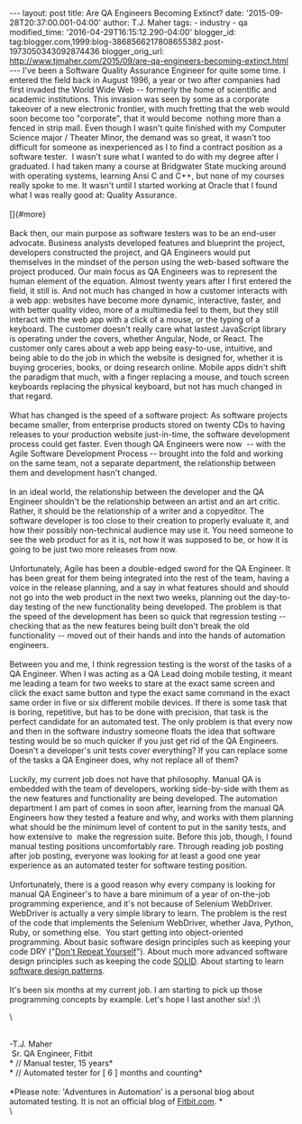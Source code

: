 \-\-- layout: post title: Are QA Engineers Becoming Extinct? date:
\'2015-09-28T20:37:00.001-04:00\' author: T.J. Maher tags: - industry -
qa modified\_time: \'2016-04-29T16:15:12.290-04:00\' blogger\_id:
tag:blogger.com,1999:blog-3868566217808655382.post-1973050343092874436
blogger\_orig\_url:
http://www.tjmaher.com/2015/09/are-qa-engineers-becoming-extinct.html
\-\-- I\'ve been a Software Quality Assurance Engineer for quite some
time. I entered the field back in August 1996, a year or two after
companies had first invaded the World Wide Web \-- formerly the home of
scientific and academic institutions. This invasion was seen by some as
a corporate takeover of a new electronic frontier, with much fretting
that the web would soon become too \"corporate\", that it would become
 nothing more than a fenced in strip mall. Even though I wasn\'t quite
finished with my Computer Science major / Theater Minor, the demand was
so great, it wasn\'t too difficult for someone as inexperienced as I to
find a contract position as a software tester.  I wasn\'t sure what I
wanted to do with my degree after I graduated. I had taken many a course
at Bridgwater State mucking around with operating systems, learning Ansi
C and C++, but none of my courses really spoke to me. It wasn\'t until I
started working at Oracle that I found what I was really good at:
Quality Assurance.\
\
[]{#more}\
\
Back then, our main purpose as software testers was to be an end-user
advocate. Business analysts developed features and blueprint the
project, developers constructed the project, and QA Engineers would put
themselves in the mindset of the person using the web-based software the
project produced. Our main focus as QA Engineers was to represent the
human element of the equation. Almost twenty years after I first entered
the field, it still is. And not much has changed in how a customer
interacts with a web app: websites have become more dynamic,
interactive, faster, and with better quality video, more of a multimedia
feel to them, but they still interact with the web app with a click of a
mouse, or the typing of a keyboard. The customer doesn\'t really care
what lastest JavaScript library is operating under the covers, whether
Angular, Node, or React. The customer only cares about a web app being
easy-to-use, intuitive, and being able to do the job in which the
website is designed for, whether it is buying groceries, books, or doing
research online. Mobile apps didn\'t shift the paradigm that much, with
a finger replacing a mouse, and touch screen keyboards replacing the
physical keyboard, but not has much changed in that regard.\
\
What has changed is the speed of a software project: As software
projects became smaller, from enterprise products stored on twenty CDs
to having releases to your production website just-in-time, the software
development process could get faster. Even though QA Engineers were now
 \-- with the Agile Software Development Process \-- brought into the
fold and working on the same team, not a separate department, the
relationship between them and development hasn\'t changed.\
\
In an ideal world, the relationship between the developer and the QA
Engineer shouldn\'t be the relationship between an artist and an art
critic. Rather, it should be the relationship of a writer and a
copyeditor. The software developer is too close to their creation to
properly evaluate it, and how their possibly non-technical audience may
use it. You need someone to see the web product for as it is, not how it
was supposed to be, or how it is going to be just two more releases from
now.\
\
Unfortunately, Agile has been a double-edged sword for the QA Engineer.
It has been great for them being integrated into the rest of the team,
having a voice in the release planning, and a say in what features
should and should not go into the web product in the next two weeks,
planning out the day-to-day testing of the new functionality being
developed. The problem is that the speed of the development has been so
quick that regression testing \-- checking that as the new features
being built don\'t break the old functionality \-- moved out of their
hands and into the hands of automation engineers.\
\
Between you and me, I think regression testing is the worst of the tasks
of a QA Engineer. When I was acting as a QA Lead doing mobile testing,
it meant me leading a team for two weeks to stare at the exact same
screen and click the exact same button and type the exact same command
in the exact same order in five or six different mobile devices. If
there is some task that is boring, repetitive, but has to be done with
precision, that task is the perfect candidate for an automated test. The
only problem is that every now and then in the software industry someone
floats the idea that software testing would be so much quicker if you
just get rid of the QA Engineers. Doesn\'t a developer\'s unit tests
cover everything? If you can replace some of the tasks a QA Engineer
does, why not replace all of them?\
\
Luckily, my current job does not have that philosophy. Manual QA is
embedded with the team of developers, working side-by-side with them as
the new features and functionality are being developed. The automation
department I am part of comes in soon after, learning from the manual QA
Engineers how they tested a feature and why, and works with them
planning what should be the minimum level of content to put in the
sanity tests, and how extensive to  make the regression suite. Before
this job, though, I found manual testing positions uncomfortably rare.
Through reading job posting after job posting, everyone was looking for
at least a good one year experience as an automated tester for software
testing position.\
\
Unfortunately, there is a good reason why every company is looking for
manual QA Engineer\'s to have a bare minimum of a year of on-the-job
programming experience, and it\'s not because of Selenium WebDriver.
WebDriver is actually a very simple library to learn. The problem is the
rest of the code that implements the Selenium WebDriver, whether Java,
Python, Ruby, or something else.  You start getting into object-oriented
programming. About basic software design principles such as keeping your
code DRY (\"[Don\'t Repeat
Yourself](https://en.wikipedia.org/wiki/Don%27t_repeat_yourself)\").
About much more advanced software design principles such as keeping the
code
[SOLID](https://en.wikipedia.org/wiki/SOLID_(object-oriented_design)).
About starting to learn [software design
patterns](https://en.wikipedia.org/wiki/Software_design_pattern).\
\
It\'s been six months at my current job. I am starting to pick up those
programming concepts by example. Let\'s hope I last another six! :)\

<div>

\

</div>

\
-T.J. Maher\
 Sr. QA Engineer, Fitbit\
* // Manual tester, 15 years*\
* // Automated tester for \[ 6 \] months and counting*\
\
*Please note: \'Adventures in Automation\' is a personal blog about
automated testing. It is not an official blog
of [Fitbit.com](http://www.fitbit.com/). *\
\
